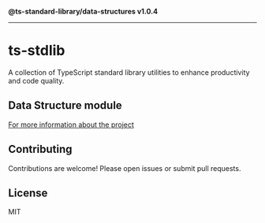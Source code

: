 **@ts-standard-library/data-structures v1.0.4**

***

# ts-stdlib

A collection of TypeScript standard library utilities to enhance productivity and code quality.

## Data Structure module

[For more information about the project](https://github.com/gabaudette/ts-stdlib/)

## Contributing

Contributions are welcome! Please open issues or submit pull requests.

## License

MIT
